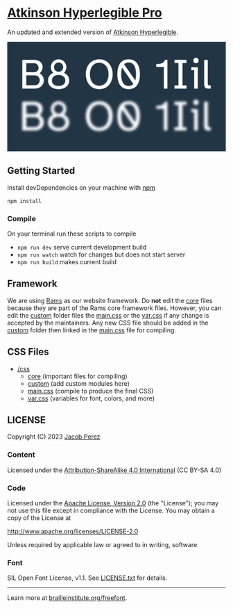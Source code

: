 # [Atkinson Hyperlegible Pro](https://jacobxperez.github.io/atkinson-hyperlegible-pro/)

An updated and extended version of [Atkinson Hyperlegible](https://github.com/googlefonts/atkinson-hyperlegible).

![banner](docs/banner.jpg)

## Getting Started

Install devDependencies on your machine with [npm](https://www.npmjs.com/)

    npm install

### Compile

On your terminal run these scripts to compile

- `npm run dev` serve current development build
- `npm run watch` watch for changes but does not start server
- `npm run build` makes current build

## Framework

We are using [Rams](https://github.com/jacobxperez/rams) as our website framework. Do **not** edit the [core](https://github.com/jacobxperez/atkinson-hyperlegible-pro/tree/website/src/css/core) files because they are part of the Rams core framework files. However, you can edit the [custom](https://github.com/jacobxperez/atkinson-hyperlegible-pro/tree/website/src/css/custom) folder files the [main.css](https://github.com/jacobxperez/atkinson-hyperlegible-pro/blob/website/src/css/main.css) or the [var.css](https://github.com/jacobxperez/atkinson-hyperlegible-pro/blob/website/src/css/var.css) if any change is accepted by the maintainers. Any new CSS file should be added in the [custom](https://github.com/jacobxperez/atkinson-hyperlegible-pro/tree/website/src/css/custom) folder then linked in the [main.css](https://github.com/jacobxperez/atkinson-hyperlegible-pro/blob/website/src/css/main.css) file for compiling.

## CSS Files

- [/css](https://github.com/jacobxperez/rams/tree/master/src/css/)
  - [core](https://github.com/jacobxperez/rams/tree/master/src/css/core) (important files for compiling)
  - [custom](https://github.com/jacobxperez/rams/tree/master/src/css/custom) (add custom modules here)
  - [main.css](https://github.com/jacobxperez/rams/blob/master/src/css/main.css) (compile to produce the final CSS)
  - [var.css](https://github.com/jacobxperez/rams/blob/master/src/css/var.css) (variables for font, colors, and more)

## LICENSE

Copyright (C) 2023 [Jacob Perez](https://jacobxperez.github.io/blog/)

### Content

Licensed under the [Attribution-ShareAlike 4.0 International](https://creativecommons.org/licenses/by-sa/4.0/) (CC BY-SA 4.0)

### Code

Licensed under the [Apache License, Version 2.0](http://www.apache.org/licenses/LICENSE-2.0) (the "License");
you may not use this file except in compliance with the License.
You may obtain a copy of the License at

<http://www.apache.org/licenses/LICENSE-2.0>

Unless required by applicable law or agreed to in writing, software

### Font

SIL Open Font License, v1.1. See [LICENSE.txt](LICENSE.txt) for details.

---

Learn more at [brailleinstitute.org/freefont](https://brailleinstitute.org/freefont).
